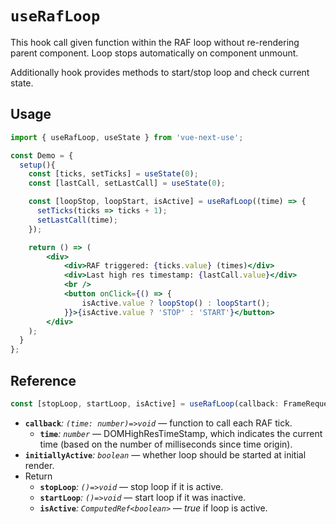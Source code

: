 # `useRafLoop`

This hook call given function within the RAF loop without re-rendering parent component.
Loop stops automatically on component unmount.

Additionally hook provides methods to start/stop loop and check current state.

## Usage

```jsx
import { useRafLoop, useState } from 'vue-next-use';

const Demo = {
  setup(){
    const [ticks, setTicks] = useState(0);
    const [lastCall, setLastCall] = useState(0);

    const [loopStop, loopStart, isActive] = useRafLoop((time) => {
      setTicks(ticks => ticks + 1);
      setLastCall(time);
    });

    return () => (
        <div>
            <div>RAF triggered: {ticks.value} (times)</div>
            <div>Last high res timestamp: {lastCall.value}</div>
            <br />
            <button onClick={() => {
                isActive.value ? loopStop() : loopStart();
            }}>{isActive.value ? 'STOP' : 'START'}</button>
        </div>
    );
  }
};
```

## Reference

```ts
const [stopLoop, startLoop, isActive] = useRafLoop(callback: FrameRequestCallback, initiallyActive = true);
```
* **`callback`**_: `(time: number)=>void`_ &mdash; function to call each RAF tick.
    * **`time`**_: `number`_ &mdash; DOMHighResTimeStamp, which indicates the current time (based on the number of milliseconds since time origin).
* **`initiallyActive`**_: `boolean`_ &mdash; whether loop should be started at initial render.
* Return
    * **`stopLoop`**_: `()=>void`_ &mdash; stop loop if it is active.
    * **`startLoop`**_: `()=>void`_ &mdash; start loop if it was inactive.
    * **`isActive`**_: `ComputedRef<boolean>`_ &mdash; _true_ if loop is active.

